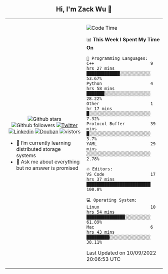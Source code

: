 <h2 align="center"> Hi, I'm Zack Wu 👋 </h2>

<table>
    <tr>
        <td valign="center" width="50%">
            <p align="center">
              <img src="https://img.shields.io/github/stars/izackwu?style=social" alt="Github stars" />
              <img src="https://img.shields.io/github/followers/izackwu?style=social" alt="Github followers" />
              <a href="https://twitter.com/_zackwu"><img src="https://img.shields.io/badge/@__zackwu-1DA1F2?style=flat&logo=Twitter&logoColor=white" alt="Twitter"/></a>
              <a href="https://www.linkedin.com/in/izackwu/?locale=en_US"><img src="https://img.shields.io/badge/@izackwu-0073b1?style=flat&logo=LinkedIn&logoColor=white" alt="Linkedin" /></a>
              <a href="https://www.douban.com/people/keith1"><img src="https://img.shields.io/badge/@keith1-007722?style=flat&logo=Douban&logoColor=white" alt="Douban" /></a>
              <img src="https://visitor-badge.glitch.me/badge?page_id=keithnull" alt="vistors" />
            </p>
            <ul>
                <li>🌱 I’m currently learning distributed storage systems</li>
                <li>💬 Ask me about everything but no answer is promised</li>
            </ul>
        </td>
       <td valign="top" width="50%">
    
<!--START_SECTION:waka-->
![Code Time](http://img.shields.io/badge/Code%20Time-2%2C038%20hrs%2046%20mins-blue)

📊 **This Week I Spent My Time On** 

```text
💬 Programming Languages: 
C++                      9 hrs 27 mins       █████████████░░░░░░░░░░░░   53.67% 
Python                   4 hrs 58 mins       ███████░░░░░░░░░░░░░░░░░░   28.22% 
Other                    1 hr 17 mins        █░░░░░░░░░░░░░░░░░░░░░░░░   7.32% 
Protocol Buffer          39 mins             █░░░░░░░░░░░░░░░░░░░░░░░░   3.7% 
YAML                     29 mins             ░░░░░░░░░░░░░░░░░░░░░░░░░   2.78%

🔥 Editors: 
VS Code                  17 hrs 37 mins      █████████████████████████   100.0%

💻 Operating System: 
Linux                    10 hrs 54 mins      ███████████████░░░░░░░░░░   61.89% 
Mac                      6 hrs 43 mins       █████████░░░░░░░░░░░░░░░░   38.11%

```


 Last Updated on 10/09/2022 20:06:53 UTC
<!--END_SECTION:waka-->
</td></tr>
</table>


